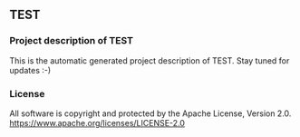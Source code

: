 ## TEST
### Project description of TEST
This is the automatic generated project description of TEST. Stay tuned for updates :-)
### License
All software is copyright and protected by the Apache License, Version 2.0.
https://www.apache.org/licenses/LICENSE-2.0